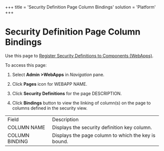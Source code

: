 +++
title = 'Security Definition Page Column Bindings'
solution = 'Platform'
+++

# Security Definition Page Column Bindings

<div class="use">

Use this page to [Register Security Definitions to Components
(WebApps)](../Use_Cases/RegSecurityDefCompsWebApps).

</div>

To access this page:

1.  Select **Admin \>WebApps** in *Navigation* pane.

2.  Click **Pages** icon for WEBAPP NAME.

3.  Click **Security Definitions** for the page DESCRIPTION.

4.  Click **Bindings** button to view the linking of column(s) on the
    page to columns defined in the security view.

|                |                                                     |
| -------------- | --------------------------------------------------- |
| Field          | Description                                         |
| COLUMN NAME    | Displays the security definition key column.        |
| COLUMN BINDING | Displays the page column to which the key is bound. |
